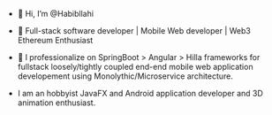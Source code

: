 - 👋 Hi, I’m @Habibllahi
- 👀 Full-stack software developer | Mobile Web developer | Web3 Ethereum Enthusiast

- 💞️ I professionalize on SpringBoot > Angular > Hilla frameworks for fullstack loosely/tightly coupled end-end mobile web application developement using Monolythic/Microservice architecture.
- I am an hobbyist JavaFX and Android application developer and 3D animation enthusiast.
<!---
Habibllahi/Habibllahi is a ✨ special ✨ repository because its `README.md` (this file) appears on your GitHub proYou can click the Preview link to take a look at your changes.
--->
